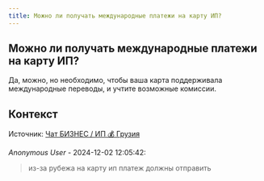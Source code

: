 ```yaml
---
title: Можно ли получать международные платежи на карту ИП?
---
```


## Можно ли получать международные платежи на карту ИП?

Да, можно, но необходимо, чтобы ваша карта поддерживала международные переводы, и учтите возможные комиссии.

## Контекст

Источник: [Чат БИЗНЕС / ИП 💰 Грузия](https://t.me/ip_ge)

_Anonymous User_ - 2024-12-02 12:05:42:

> из-за рубежа на карту ип платеж должны отправить
